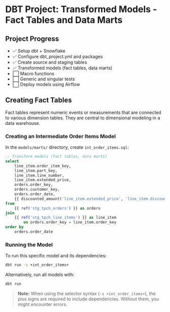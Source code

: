 # DBT Project: Transformed Models - Fact Tables and Data Marts

## Project Progress
- ✅ Setup dbt + Snowflake
- ✅ Configure dbt_project.yml and packages  
- ✅ Create source and staging tables
- ✅ Transformed models (fact tables, data marts)
- ⬜ Macro functions
- ⬜ Generic and singular tests
- ⬜ Deploy models using Airflow

## Creating Fact Tables

Fact tables represent numeric events or measurements that are connected to various dimension tables. They are central to dimensional modeling in a data warehouse.

### Creating an Intermediate Order Items Model

In the `models/marts/` directory, create `int_order_items.sql`:

```sql
-- Transform models (fact tables, data marts)
select
    line_item.order_item_key,
    line_item.part_key,
    line_item.line_number,
    line_item.extended_price,
    orders.order_key,
    orders.customer_key,
    orders.order_date,
    {{ discounted_amount('line_item.extended_price', 'line_item.discount_percentage') }} as item_discount_amount
from
    {{ ref('stg_tpch_orders') }} as orders
join
    {{ ref('stg_tpch_line_items') }} as line_item
        on orders.order_key = line_item.order_key
order by
    orders.order_date
```

### Running the Model

To run this specific model and its dependencies:
```bash
dbt run -s +int_order_items+
```

Alternatively, run all models with:
```bash
dbt run
```

> **Note:** When using the selector syntax (`-s +int_order_items+`), the plus signs are required to include dependencies. Without them, you might encounter errors.